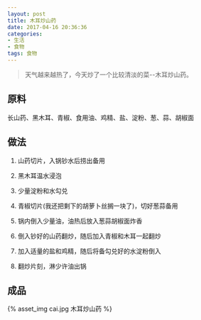```yaml
---
layout: post
title: 木耳炒山药
date: 2017-04-16 20:36:36
categories: 
- 生活
- 食物
tags: 食物
---
```


> 天气越来越热了，今天炒了一个比较清淡的菜--木耳炒山药。

## 原料

长山药、黑木耳、青椒、食用油、鸡精、盐、淀粉、葱、蒜、胡椒面

<!-- more -->
## 做法

1. 山药切片，入锅钞水后捞出备用

2. 黑木耳温水浸泡

3. 少量淀粉和水勾兑

4. 青椒切片(我还把剩下的胡萝卜丝搁一块了)，切好葱蒜备用

5. 锅内倒入少量油，油热后放入葱蒜胡椒面炸香

6. 倒入钞好的山药翻炒，随后加入青椒和木耳一起翻炒

7. 加入适量的盐和鸡精，随后将备勾兑好的水淀粉倒入

8. 翻炒片刻，淋少许油出锅

## 成品

{% asset_img cai.jpg 木耳炒山药 %}


